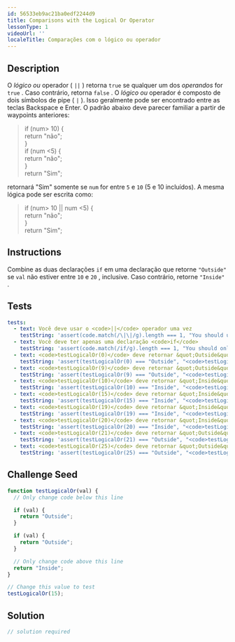 ```yaml
---
id: 56533eb9ac21ba0edf2244d9
title: Comparisons with the Logical Or Operator
lessonType: 1
videoUrl: ''
localeTitle: Comparações com o lógico ou operador
---
```


## Description
<section id="description"> O <dfn>lógico ou</dfn> operador ( <code>||</code> ) retorna <code>true</code> se qualquer um dos <dfn>operandos</dfn> for <code>true</code> . Caso contrário, retorna <code>false</code> . O <dfn>lógico ou</dfn> operador é composto de dois símbolos de pipe ( <code>|</code> ). Isso geralmente pode ser encontrado entre as teclas Backspace e Enter. O padrão abaixo deve parecer familiar a partir de waypoints anteriores: <blockquote> if (num&gt; 10) { <br> return &quot;não&quot;; <br> } <br> if (num &lt;5) { <br> return &quot;não&quot;; <br> } <br> return &quot;Sim&quot;; </blockquote> retornará &quot;Sim&quot; somente se <code>num</code> for entre <code>5</code> e <code>10</code> (5 e 10 incluídos). A mesma lógica pode ser escrita como: <blockquote> if (num&gt; 10 || num &lt;5) { <br> return &quot;não&quot;; <br> } <br> return &quot;Sim&quot;; </blockquote></section>

## Instructions
<section id="instructions"> Combine as duas declarações <code>if</code> em uma declaração que retorne <code>&quot;Outside&quot;</code> se <code>val</code> não estiver entre <code>10</code> e <code>20</code> , inclusive. Caso contrário, retorne <code>&quot;Inside&quot;</code> . </section>

## Tests
<section id='tests'>

```yml
tests:
  - text: Você deve usar o <code>||</code> operador uma vez
    testString: 'assert(code.match(/\|\|/g).length === 1, "You should use the <code>||</code> operator once");'
  - text: Você deve ter apenas uma declaração <code>if</code>
    testString: 'assert(code.match(/if/g).length === 1, "You should only have one <code>if</code> statement");'
  - text: <code>testLogicalOr(0)</code> deve retornar &quot;Outside&quot;
    testString: 'assert(testLogicalOr(0) === "Outside", "<code>testLogicalOr(0)</code> should return "Outside"");'
  - text: <code>testLogicalOr(9)</code> deve retornar &quot;Outside&quot;
    testString: 'assert(testLogicalOr(9) === "Outside", "<code>testLogicalOr(9)</code> should return "Outside"");'
  - text: <code>testLogicalOr(10)</code> deve retornar &quot;Inside&quot;
    testString: 'assert(testLogicalOr(10) === "Inside", "<code>testLogicalOr(10)</code> should return "Inside"");'
  - text: <code>testLogicalOr(15)</code> deve retornar &quot;Inside&quot;
    testString: 'assert(testLogicalOr(15) === "Inside", "<code>testLogicalOr(15)</code> should return "Inside"");'
  - text: <code>testLogicalOr(19)</code> deve retornar &quot;Inside&quot;
    testString: 'assert(testLogicalOr(19) === "Inside", "<code>testLogicalOr(19)</code> should return "Inside"");'
  - text: <code>testLogicalOr(20)</code> deve retornar &quot;Inside&quot;
    testString: 'assert(testLogicalOr(20) === "Inside", "<code>testLogicalOr(20)</code> should return "Inside"");'
  - text: <code>testLogicalOr(21)</code> deve retornar &quot;Outside&quot;
    testString: 'assert(testLogicalOr(21) === "Outside", "<code>testLogicalOr(21)</code> should return "Outside"");'
  - text: <code>testLogicalOr(25)</code> deve retornar &quot;Outside&quot;
    testString: 'assert(testLogicalOr(25) === "Outside", "<code>testLogicalOr(25)</code> should return "Outside"");'

```

</section>

## Challenge Seed
<section id='challengeSeed'>

<div id='js-seed'>

```js
function testLogicalOr(val) {
  // Only change code below this line

  if (val) {
    return "Outside";
  }

  if (val) {
    return "Outside";
  }

  // Only change code above this line
  return "Inside";
}

// Change this value to test
testLogicalOr(15);

```

</div>



</section>

## Solution
<section id='solution'>

```js
// solution required
```
</section>
